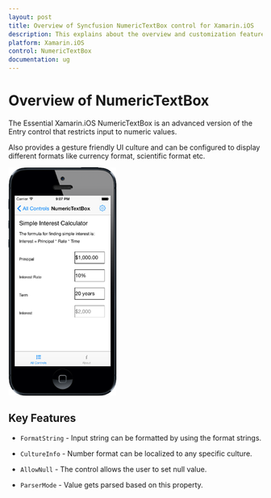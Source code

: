 ```yaml
---
layout: post
title: Overview of Syncfusion NumericTextBox control for Xamarin.iOS
description: This explains about the overview and customization features available in NumericTextBox control in Xamarin.iOS platform.
platform: Xamarin.iOS
control: NumericTextBox
documentation: ug
---
```


# Overview of NumericTextBox

The Essential Xamarin.iOS NumericTextBox is an advanced version of the Entry control that restricts input to numeric values.

Also provides a gesture friendly UI culture and can be configured to display different formats like currency format, scientific format etc.

![Overview](images/Overview.png)

## Key Features

* `FormatString` - Input string can be formatted by using the format strings.

* `CultureInfo` - Number format can be localized to any specific culture.

* `AllowNull` - The control allows the user to set null value.

* `ParserMode` - Value gets parsed based on this property.





